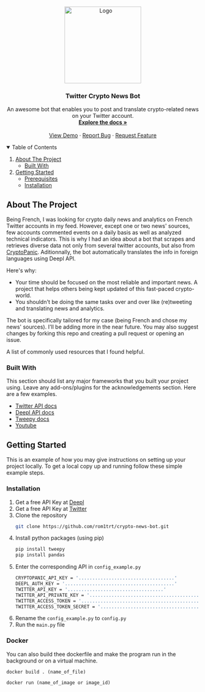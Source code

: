 <!-- PROJECT LOGO -->
<br />
<p align="center">
  <a href="https://github.com/rom1trt/crypto-news-bot">
    <img src="https://dhanjivpandey.com/wp-content/uploads/2021/03/twitterbot.png" alt="Logo" width="200" height="200">
  </a>

  <h3 align="center">Twitter Crypto News Bot</h3>

  <p align="center">
    An awesome bot that enables you to post and translate crypto-related news on your Twitter account.
    <br />
    <a href="https://github.com/rom1trt/crypto-news-bot"><strong>Explore the docs »</strong></a>
    <br />
    <br />
    <a href="https://github.com/rom1trt/crypto-news-bot">View Demo</a>
    ·
    <a href="https://github.com/rom1trt/crypto-news-bot/issues">Report Bug</a>
    ·
    <a href="https://github.com/rom1trt/crypto-news-bot/issues">Request Feature</a>
  </p>
</p>

<!-- TABLE OF CONTENTS -->
<details open="open">
  <summary>Table of Contents</summary>
  <ol>
    <li>
      <a href="#about-the-project">About The Project</a>
      <ul>
        <li><a href="#built-with">Built With</a></li>
      </ul>
    </li>
    <li>
      <a href="#getting-started">Getting Started</a>
      <ul>
        <li><a href="#prerequisites">Prerequisites</a></li>
        <li><a href="#installation">Installation</a></li>
      </ul>
    </li>
  </ol>
</details>



<!-- ABOUT THE PROJECT -->
## About The Project

Being French, I was looking for crypto daily news and analytics on French Twitter accounts in my feed. 
However, except one or two news' sources, few accounts commented events on a daily basis as well as analyzed technical indicators.
This is why I had an idea about a bot that scrapes and retrieves diverse data not only from several twitter accounts, but also from [CryptoPanic](https://cryptopanic.com).
Aditionnally, the bot automatically translates the info in foreign languages using Deepl API.

Here's why:
* Your time should be focused on the most reliable and important news. A project that helps others being kept updated of this fast-paced crypto-world.
* You shouldn't be doing the same tasks over and over like (re)tweeting and translating news and analytics.

The bot is specifically tailored for my case (being French and chose my news' sources). I'll be adding more in the near future. 
You may also suggest changes by forking this repo and creating a pull request or opening an issue.

A list of commonly used resources that I found helpful.

### Built With

This section should list any major frameworks that you built your project using. Leave any add-ons/plugins for the acknowledgements section. Here are a few examples.
* [Twitter API docs](https://www.deepl.com/docs-api/)
* [Deepl API docs](https://developer.twitter.com/en/docs)
* [Tweepy docs](https://docs.tweepy.org/en/latest/)
* [Youtube](https://www.youtube.com)



<!-- GETTING STARTED -->
## Getting Started

This is an example of how you may give instructions on setting up your project locally.
To get a local copy up and running follow these simple example steps.

### Installation

1. Get a free API Key at [Deepl](https://www.deepl.com/)
2. Get a free API Key at [Twitter](https://developer.twitter.com/en/docs)
3. Clone the repository
   ```sh
   git clone https://github.com/rom1trt/crypto-news-bot.git
   ```
4. Install python packages (using pip)
   ```sh
   pip install tweepy
   pip install pandas
   ```
5. Enter the corresponding API in `config_example.py`
   ```sh
   CRYPTOPANIC_API_KEY = '...................................' 
   DEEPL_AUTH_KEY = '........................................' 
   TWITTER_API_KEY = '...................................' 
   TWITTER_API_PRIVATE_KEY = '.........................................' 
   TWITTER_ACCESS_TOKEN = '...................................................' 
   TWITTER_ACCESS_TOKEN_SECRET = '.............................................' 
   ```
 6. Rename the `config_example.py` to `config.py`
 7. Run the `main.py` file

### Docker

You can also build thee dockerfile and make the program run in the background or on a virtual machine.

```shell
docker build . (name_of_file)
```
```shell
docker run (name_of_image or image_id)
```
